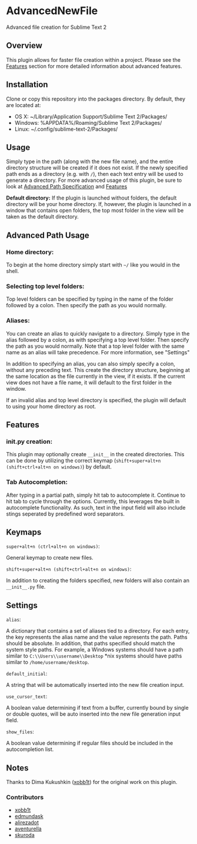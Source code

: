 # AdvancedNewFile
Advanced file creation for Sublime Text 2

## Overview

This plugin allows for faster file creation within a project. Please see the [Features](https://github.com/skuroda/Sublime-AdvancedNewFile#features) section for more detailed information about advanced features.

## Installation
Clone or copy this repository into the packages directory. By default, they are located at:

* OS X: ~/Library/Application Support/Sublime Text 2/Packages/
* Windows: %APPDATA%/Roaming/Sublime Text 2/Packages/
* Linux: ~/.config/sublime-text-2/Packages/

## Usage
Simply type in the path (along with the new file name), and the entire directory structure will be created if it does not exist. If the newly specified path ends as a directory (e.g. with `/`), then each text entry will be used to generate a directory. For more advanced usage of this plugin, be sure to look at [Advanced Path Specification](https://github.com/skuroda/Sublime-AdvancedNewFile#advanced-path-usage) and [Features](https://github.com/skuroda/Sublime-AdvancedNewFile#features)

**Default directory:**
If the plugin is launched without folders, the default directory will be your home directory. If, however, the plugin is launched in a window that contains open folders, the top most folder in the view will be taken as the default directory.

## Advanced Path Usage
### Home directory:
To begin at the home directory simply start with `~/` like you would in the shell.

### Selecting top level folders:
Top level folders can be specified by typing in the name of the folder followed by a colon. Then specify the path as you would normally.

### Aliases:
You can create an alias to quickly navigate to a directory. Simply type in the alias followed by a colon, as with specifying a top level folder. Then specify the path as you would normally. Note that a top level folder with the same name as an alias will take precedence. For more information, see "Settings"

In addition to specifying an alias, you can also simply specify a colon, without any preceding text. This create the directory structure, beginning at the same location as the file currently in the view, if it exists. If the current view does not have a file name, it will default to the first folder in the window.

If an invalid alias and top level directory is specified, the plugin will default to using your home directory as root.

## Features
### __init__.py creation:
This plugin may optionally create `__init__` in the created directories. This can be done by utilizing the correct keymap (`shift+super+alt+n (shift+ctrl+alt+n on windows)`) by default.

### Tab Autocompletion:
After typing in a partial path, simply hit tab to autocomplete it. Continue to hit tab to cycle through the options. Currently, this leverages the built in autocomplete functionality. As such, text in the input field will also include stings seperated by predefined word separators.

## Keymaps

`super+alt+n (ctrl+alt+n on windows)`:

General keymap to create new files.

`shift+super+alt+n (shift+ctrl+alt+n on windows)`:

In addition to creating the folders specified, new folders will also contain an `__init__.py` file.

## Settings
`alias`: 

A dictionary that contains a set of aliases tied to a directory. For each entry, the key represents the alias name and the value represents the path. Paths should be absolute. In addition, that paths specified should match the system style paths. For example, a Windows systems should have a path similar to `C:\\Users\\username\\Desktop` *nix systems should have paths similar to `/home/username/desktop`.

`default_initial`:

A string that will be automatically inserted into the new file creation input.

`use_cursor_text`:

A boolean value determining if text from a buffer, currently bound by single or double quotes, will be auto inserted into the new file generation input field.

`show_files`:

A boolean value determining if regular files should be included in the autocompletion list.

## Notes
Thanks to Dima Kukushkin ([xobb1t](https://github.com/xobb1t)) for the original work on this plugin.

### Contributors
* [xobb1t](https://github.com/xobb1t)
* [edmundask](https://github.com/edmundask)
* [alirezadot](https://github.com/alirezadot)
* [aventurella](https://github.com/aventurella)
* [skuroda](https://github.com/skuroda)

